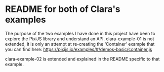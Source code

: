 # README for both of Clara's examples
The purpose of the two examples I have done in this project have been to explore the PixiJS library and understand an API. clara-example-01 is not extended, it is only an attempt at re-creating the 'Container' example that you can find here: https://pixijs.io/examples/#/demos-basic/container.js

clara-example-02 is extended and explained in the README specific to that example.